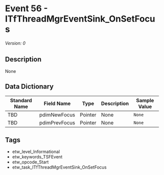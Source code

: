 # Event 56 - ITfThreadMgrEventSink_OnSetFocus
###### Version: 0

## Description
None

## Data Dictionary
|Standard Name|Field Name|Type|Description|Sample Value|
|---|---|---|---|---|
|TBD|pdimNewFocus|Pointer|None|`None`|
|TBD|pdimPrevFocus|Pointer|None|`None`|

## Tags
* etw_level_Informational
* etw_keywords_TSFEvent
* etw_opcode_Start
* etw_task_ITfThreadMgrEventSink_OnSetFocus
